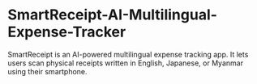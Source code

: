 # SmartReceipt-AI-Multilingual-Expense-Tracker
SmartReceipt is an AI-powered multilingual expense tracking app. It lets users scan physical receipts written in English, Japanese, or Myanmar using their smartphone. 
